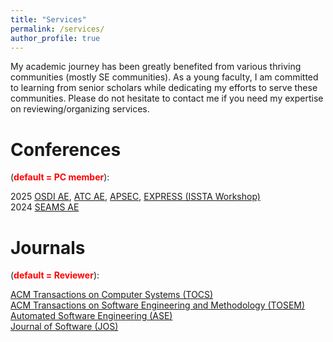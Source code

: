 ```yaml
---
title: "Services"
permalink: /services/
author_profile: true
---
```


My academic journey has been greatly benefited from various thriving communities (mostly SE communities). As a young faculty, I am committed to learning from senior scholars while dedicating my efforts to serve these communities. Please do not hesitate to contact me if you need my expertise on reviewing/organizing services.

Conferences 
======   
(**<font color="red">default = PC member</font>**):   

2025 [OSDI AE](https://www.usenix.org/conference/osdi25/call-for-artifacts), [ATC AE](https://www.usenix.org/conference/atc25/call-for-artifacts), [APSEC](https://conf.researchr.org/home/apsec-2025), [EXPRESS (ISSTA Workshop)](https://conf.researchr.org/home/issta-2025/express-2025)   
2024 [SEAMS AE](https://conf.researchr.org/home/seams-2024)   

Journals   
======
 (**<font color="red">default = Reviewer</font>**): 

[ACM Transactions on Computer Systems (TOCS)](https://dl.acm.org/journal/tocs)    
[ACM Transactions on Software Engineering and Methodology (TOSEM)](https://dl.acm.org/journal/tosem)    
[Automated Software Engineering (ASE)](https://link.springer.com/journal/10515)     
[Journal of Software (JOS)](https://www.jos.org.cn/jos/home)     